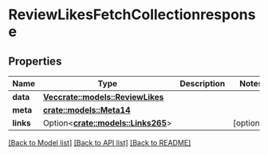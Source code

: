 # ReviewLikesFetchCollectionresponse

## Properties

Name | Type | Description | Notes
------------ | ------------- | ------------- | -------------
**data** | [**Vec<crate::models::ReviewLikes>**](reviewLikes.md) |  | 
**meta** | [**crate::models::Meta14**](meta14.md) |  | 
**links** | Option<[**crate::models::Links265**](links265.md)> |  | [optional]

[[Back to Model list]](../README.md#documentation-for-models) [[Back to API list]](../README.md#documentation-for-api-endpoints) [[Back to README]](../README.md)


